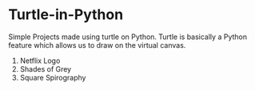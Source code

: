 # Turtle-in-Python
Simple Projects made using turtle on Python. Turtle is basically a Python feature which allows us to draw on the virtual canvas.
1. Netflix Logo
2. Shades of Grey
3. Square Spirography
